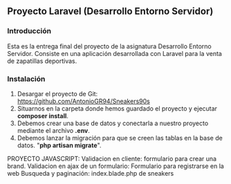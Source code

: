 ## Proyecto Laravel (Desarrollo Entorno Servidor)

### Introducción 

Esta es la entrega final del proyecto de la asignatura Desarrollo Entorno Servidor. Consiste en una aplicación desarrollada con Laravel para la venta de zapatillas deportivas. 



### Instalación 

1. Desargar el proyecto de Git: https://github.com/AntonioGR94/Sneakers90s
2. Situarnos en la carpeta donde hemos guardado el proyecto y ejecutar **composer install**.
3. Debemos crear una base de datos y conectarla a nuestro proyecto mediante el archivo **.env**.
4. Debemos lanzar la migración para que se creen las tablas en la base de datos. "**php artisan migrate**".  



PROYECTO JAVASCRIPT:
    Validacion en cliente: formulario para crear una brand.
    Validacion en ajax de un formulario: Formulario para registrarse en la web
    Busqueda y paginación: index.blade.php de sneakers
